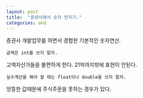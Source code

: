 ```yaml
---
layout: post
title:  "증권사에서 숫자 만지기."
categories: and 
---
```

증권사 개발업무를 하면서 경험한 기본적인 숫자연산.

    금액은 int를 쓰지 말자.

고액자산가들을 불편하게 한다. 21억까지밖에 표현이 안된다.

    실수계산을 해야 할 때는 float이나 double을 쓰지 말자.

엉뚱한 값때문에 주식주문을 못하는 경우가 있다. 


